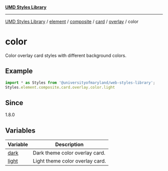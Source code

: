 [**UMD Styles Library**](../../../../../../../../../README.md)

***

[UMD Styles Library](../../../../../../../../../README.md) / [element](../../../../../../../../README.md) / [composite](../../../../../../README.md) / [card](../../../../README.md) / [overlay](../../README.md) / color

# color

Color overlay card styles with different background colors.

## Example

```typescript
import * as Styles from '@universityofmaryland/web-styles-library';
Styles.element.composite.card.overlay.color.light
```

## Since

1.8.0

## Variables

| Variable | Description |
| ------ | ------ |
| [dark](variables/dark.md) | Dark theme color overlay card. |
| [light](variables/light.md) | Light theme color overlay card. |

